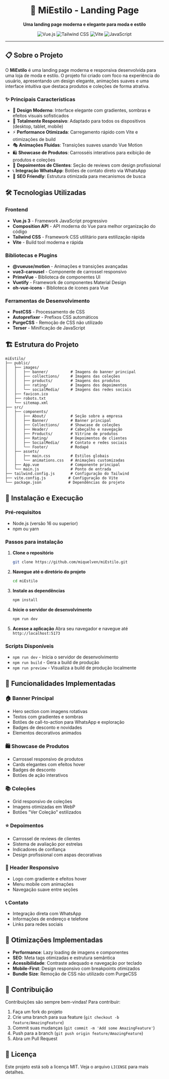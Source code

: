 <div align="center">
  <h1>🌟 MiEstilo - Landing Page</h1>
  <p><strong>Uma landing page moderna e elegante para moda e estilo</strong></p>
  
  ![Vue.js](https://img.shields.io/badge/Vue.js-4FC08D?style=for-the-badge&logo=vue.js&logoColor=white)
  ![Tailwind CSS](https://img.shields.io/badge/Tailwind_CSS-38B2AC?style=for-the-badge&logo=tailwind-css&logoColor=white)
  ![Vite](https://img.shields.io/badge/Vite-646CFF?style=for-the-badge&logo=vite&logoColor=white)
  ![JavaScript](https://img.shields.io/badge/JavaScript-F7DF1E?style=for-the-badge&logo=javascript&logoColor=black)
</div>

---

## 📋 Sobre o Projeto

O **MiEstilo** é uma landing page moderna e responsiva desenvolvida para uma loja de moda e estilo. O projeto foi criado com foco na experiência do usuário, apresentando um design elegante, animações suaves e uma interface intuitiva que destaca produtos e coleções de forma atrativa.

### ✨ Principais Características

- 🎨 **Design Moderno**: Interface elegante com gradientes, sombras e efeitos visuais sofisticados
- 📱 **Totalmente Responsivo**: Adaptado para todos os dispositivos (desktop, tablet, mobile)
- ⚡ **Performance Otimizada**: Carregamento rápido com Vite e otimizações de build
- 🎭 **Animações Fluidas**: Transições suaves usando Vue Motion
- 🛍️ **Showcase de Produtos**: Carrosséis interativos para exibição de produtos e coleções
- 💬 **Depoimentos de Clientes**: Seção de reviews com design profissional
- 📞 **Integração WhatsApp**: Botões de contato direto via WhatsApp
- 🎯 **SEO Friendly**: Estrutura otimizada para mecanismos de busca

## 🛠️ Tecnologias Utilizadas

### Frontend

- **Vue.js 3** - Framework JavaScript progressivo
- **Composition API** - API moderna do Vue para melhor organização do código
- **Tailwind CSS** - Framework CSS utilitário para estilização rápida
- **Vite** - Build tool moderna e rápida

### Bibliotecas e Plugins

- **@vueuse/motion** - Animações e transições avançadas
- **vue3-carousel** - Componente de carrossel responsivo
- **PrimeVue** - Biblioteca de componentes UI
- **Vuetify** - Framework de componentes Material Design
- **oh-vue-icons** - Biblioteca de ícones para Vue

### Ferramentas de Desenvolvimento

- **PostCSS** - Processamento de CSS
- **Autoprefixer** - Prefixos CSS automáticos
- **PurgeCSS** - Remoção de CSS não utilizado
- **Terser** - Minificação de JavaScript

## 🏗️ Estrutura do Projeto

```
miEstilo/
├── public/
│   ├── images/
│   │   ├── banner/          # Imagens do banner principal
│   │   ├── collections/     # Imagens das coleções
│   │   ├── products/        # Imagens dos produtos
│   │   ├── rating/          # Imagens dos depoimentos
│   │   └── socialMedia/     # Imagens das redes sociais
│   ├── favicon.ico
│   ├── robots.txt
│   └── sitemap.xml
├── src/
│   ├── components/
│   │   ├── About/           # Seção sobre a empresa
│   │   ├── Banner/          # Banner principal
│   │   ├── Collections/     # Showcase de coleções
│   │   ├── Header/          # Cabeçalho e navegação
│   │   ├── Products/        # Vitrine de produtos
│   │   ├── Rating/          # Depoimentos de clientes
│   │   ├── SocialMedia/     # Contato e redes sociais
│   │   └── Footer/          # Rodapé
│   ├── assets/
│   │   ├── main.css         # Estilos globais
│   │   └── animations.css   # Animações customizadas
│   ├── App.vue              # Componente principal
│   └── main.js              # Ponto de entrada
├── tailwind.config.js       # Configuração do Tailwind
├── vite.config.js          # Configuração do Vite
└── package.json            # Dependências do projeto
```

## 🚀 Instalação e Execução

### Pré-requisitos

- Node.js (versão 16 ou superior)
- npm ou yarn

### Passos para instalação

1. **Clone o repositório**

   ```bash
   git clone https://github.com/miquelven/miEstilo.git
   ```

2. **Navegue até o diretório do projeto**

   ```bash
   cd miEstilo
   ```

3. **Instale as dependências**

   ```bash
   npm install
   ```

4. **Inicie o servidor de desenvolvimento**

   ```bash
   npm run dev
   ```

5. **Acesse a aplicação**
   Abra seu navegador e navegue até `http://localhost:5173`

### Scripts Disponíveis

- `npm run dev` - Inicia o servidor de desenvolvimento
- `npm run build` - Gera a build de produção
- `npm run preview` - Visualiza a build de produção localmente

## 🎨 Funcionalidades Implementadas

### 🏠 Banner Principal

- Hero section com imagens rotativas
- Textos com gradientes e sombras
- Botões de call-to-action para WhatsApp e exploração
- Badges de desconto e novidades
- Elementos decorativos animados

### 🛍️ Showcase de Produtos

- Carrossel responsivo de produtos
- Cards elegantes com efeitos hover
- Badges de desconto
- Botões de ação interativos

### 📚 Coleções

- Grid responsivo de coleções
- Imagens otimizadas em WebP
- Botões "Ver Coleção" estilizados

### ⭐ Depoimentos

- Carrossel de reviews de clientes
- Sistema de avaliação por estrelas
- Indicadores de confiança
- Design profissional com aspas decorativas

### 📱 Header Responsivo

- Logo com gradiente e efeitos hover
- Menu mobile com animações
- Navegação suave entre seções

### 📞 Contato

- Integração direta com WhatsApp
- Informações de endereço e telefone
- Links para redes sociais

## 🎯 Otimizações Implementadas

- **Performance**: Lazy loading de imagens e componentes
- **SEO**: Meta tags otimizadas e estrutura semântica
- **Acessibilidade**: Contraste adequado e navegação por teclado
- **Mobile-First**: Design responsivo com breakpoints otimizados
- **Bundle Size**: Remoção de CSS não utilizado com PurgeCSS

## 🤝 Contribuição

Contribuições são sempre bem-vindas! Para contribuir:

1. Faça um fork do projeto
2. Crie uma branch para sua feature (`git checkout -b feature/AmazingFeature`)
3. Commit suas mudanças (`git commit -m 'Add some AmazingFeature'`)
4. Push para a branch (`git push origin feature/AmazingFeature`)
5. Abra um Pull Request

## 📄 Licença

Este projeto está sob a licença MIT. Veja o arquivo `LICENSE` para mais detalhes.
